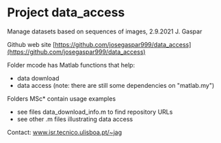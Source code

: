 # Project data_access

Manage datasets based on sequences of images,
2.9.2021 J. Gaspar

Github web site
[https://github.com/josegaspar999/data_access](https://github.com/josegaspar999/data_access)

Folder mcode has Matlab functions that help:
- data download
- data access
(note: there are still some dependencies on "matlab.my")

Folders MSc\* contain usage examples
- see files data_download_info.m to find repository URLs
- see other .m files illustrating data access

Contact: www.isr.tecnico.ulisboa.pt/~jag
